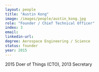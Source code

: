 ```yaml
---
layout: people
title: "Austin Kong"
image: /images/people/austin_kong.jpg
role: "Founder / Chief Technical Officer"
index: 3
email:
linkedin-url:
degree: Aerospace Engineering / Science
status: founder
year: 2015
---
```

2015 Doer of Things (CTO), 2013 Secretary